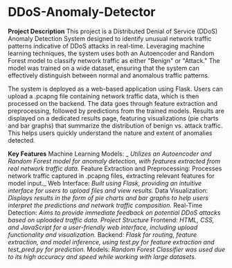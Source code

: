 # DDoS-Anomaly-Detector
**Project Description**
This project is a Distributed Denial of Service (DDoS) Anomaly Detection System designed to identify unusual network traffic patterns indicative of DDoS attacks in real-time. Leveraging machine learning techniques, the system uses both an Autoencoder and Random Forest model to classify network traffic as either "Benign" or "Attack." The model was trained on a wide dataset, ensuring that the system can effectively distinguish between normal and anomalous traffic patterns.

The system is deployed as a web-based application using Flask. Users can upload a .pcapng file containing network traffic data, which is then processed on the backend. The data goes through feature extraction and preprocessing, followed by predictions from the trained models. Results are displayed on a dedicated results page, featuring visualizations (pie charts and bar graphs) that summarize the distribution of benign vs. attack traffic. This helps users quickly understand the nature and extent of anomalies detected.

**Key Features**
Machine Learning Models: _ _Utilizes an Autoencoder and Random Forest model for anomaly detection, with features extracted from real network traffic data._
Feature Extraction and Preprocessing: Processes network traffic captured in .pcapng files, extracting relevant features for model input._
Web Interface: _Built using Flask, providing an intuitive interface for users to upload files and view results._
Data Visualization: _Displays results in the form of pie charts and bar graphs to help users interpret the predictions and network traffic composition._
Real-Time Detection: _Aims to provide immediate feedback on potential DDoS attacks based on uploaded traffic data.
Project Structure_
Frontend: _HTML, CSS, and JavaScript for a user-friendly web interface, including upload functionality and visualization._
Backend: _Flask for routing, feature extraction, and model inference, using test.py for feature extraction and test_pred.py for prediction._
Models: _Random Forest Classifier was used due to its high accuracy and speed while working with large datasets._
